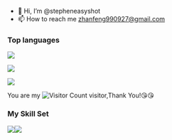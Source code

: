 - 👋 Hi, I’m @stepheneasyshot
- 📫 How to reach me zhanfeng990927@gmail.com

### Top languages

<div align="start"> <img src="https://github-readme-stats.vercel.app/api/top-langs/?username=stepheneasyshot&hide_title=true&hide_border=true&layout=compact&langs_count=6&theme=graywhite" /> </div>

![](https://github-readme-activity-graph.cyclic.app/graph?username=stepheneasyshot&theme=dracula)


![](https://github-readme-stats.vercel.app/api?username=stepheneasyshot&show_icons=true&theme=transparent)

You are my ![Visitor Count](https://profile-counter.glitch.me/stepheneasyshot/count.svg) visitor,Thank You!:kissing_heart::kissing_heart:

### My Skill Set

![](https://img.shields.io/badge/Java-ED8B00?style=for-the-badge&logo=openjdk&logoColor=white)![](https://img.shields.io/badge/Python-3776AB?style=for-the-badge&logo=python&logoColor=white)
